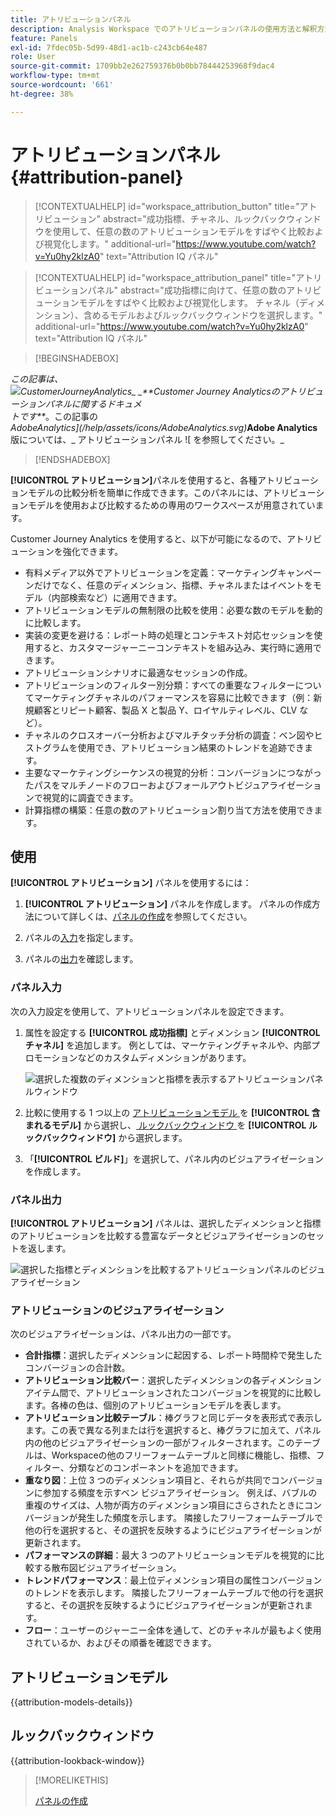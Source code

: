 ```yaml
---
title: アトリビューションパネル
description: Analysis Workspace でのアトリビューションパネルの使用方法と解釈方法。
feature: Panels
exl-id: 7fdec05b-5d99-48d1-ac1b-c243cb64e487
role: User
source-git-commit: 1709bb2e262759376b0b0bb78444253968f9dac4
workflow-type: tm+mt
source-wordcount: '661'
ht-degree: 38%

---
```


# アトリビューションパネル {#attribution-panel}

<!-- markdownlint-disable MD034 -->

>[!CONTEXTUALHELP]
>id="workspace_attribution_button"
>title="アトリビューション"
>abstract="成功指標、チャネル、ルックバックウィンドウを使用して、任意の数のアトリビューションモデルをすばやく比較および視覚化します。"
>additional-url="https://www.youtube.com/watch?v=Yu0hy2klzA0" text="Attribution IQ パネル"

>[!CONTEXTUALHELP]
>id="workspace_attribution_panel"
>title="アトリビューションパネル"
>abstract="成功指標に向けて、任意の数のアトリビューションモデルをすばやく比較および視覚化します。 チャネル（ディメンション）、含めるモデルおよびルックバックウィンドウを選択します。"
>additional-url="https://www.youtube.com/watch?v=Yu0hy2klzA0" text="Attribution IQ パネル"

<!-- markdownlint-enable MD034 -->

>[!BEGINSHADEBOX]

_この記事は、![CustomerJourneyAnalytics_ _**Customer Journey Analyticsのアトリビューションパネルに関するドキュメ ](/help/assets/icons/CustomerJourneyAnalytics.svg) トです**_。この記事の <br/>_[ ](https://experienceleague.adobe.com/en/docs/analytics/analyze/analysis-workspace/panels/attribution) AdobeAnalytics](/help/assets/icons/AdobeAnalytics.svg)_**Adobe Analytics**版については、_ アトリビューションパネル ![ を参照してください。_

>[!ENDSHADEBOX]

**[!UICONTROL アトリビューション]**&#x200B;パネルを使用すると、各種アトリビューションモデルの比較分析を簡単に作成できます。このパネルには、アトリビューションモデルを使用および比較するための専用のワークスペースが用意されています。

Customer Journey Analytics を使用すると、以下が可能になるので、アトリビューションを強化できます。

* 有料メディア以外でアトリビューションを定義：マーケティングキャンペーンだけでなく、任意のディメンション、指標、チャネルまたはイベントをモデル（内部検索など）に適用できます。
* アトリビューションモデルの無制限の比較を使用：必要な数のモデルを動的に比較します。
* 実装の変更を避ける：レポート時の処理とコンテキスト対応セッションを使用すると、カスタマージャーニーコンテキストを組み込み、実行時に適用できます。
* アトリビューションシナリオに最適なセッションの作成。
* アトリビューションのフィルター別分類：すべての重要なフィルターについてマーケティングチャネルのパフォーマンスを容易に比較できます（例：新規顧客とリピート顧客、製品 X と製品 Y、ロイヤルティレベル、CLV など）。
* チャネルのクロスオーバー分析およびマルチタッチ分析の調査：ベン図やヒストグラムを使用でき、アトリビューション結果のトレンドを追跡できます。
* 主要なマーケティングシーケンスの視覚的分析：コンバージョンにつながったパスをマルチノードのフローおよびフォールアウトビジュアライゼーションで視覚的に調査できます。
* 計算指標の構築：任意の数のアトリビューション割り当て方法を使用できます。

## 使用

**[!UICONTROL アトリビューション]** パネルを使用するには：

1. **[!UICONTROL アトリビューション]** パネルを作成します。 パネルの作成方法について詳しくは、[パネルの作成](panels.md#create-a-panel)を参照してください。

1. パネルの[入力](#panel-input)を指定します。

1. パネルの[出力](#panel-output)を確認します。

### パネル入力

次の入力設定を使用して、アトリビューションパネルを設定できます。

1. 属性を設定する **[!UICONTROL 成功指標]** とディメンション **[!UICONTROL チャネル]** を追加します。 例としては、マーケティングチャネルや、内部プロモーションなどのカスタムディメンションがあります。

   ![ 選択した複数のディメンションと指標を表示するアトリビューションパネルウィンドウ ](assets/attribution-panel.png)

1. 比較に使用する 1 つ以上の [ アトリビューションモデル ](#attribution-models) を **[!UICONTROL 含まれるモデル]** から選択し、[ ルックバックウィンドウ ](#lookback-window) を **[!UICONTROL ルックバックウィンドウ]** から選択します。

1. 「**[!UICONTROL ビルド]**」を選択して、パネル内のビジュアライゼーションを作成します。

### パネル出力

**[!UICONTROL アトリビューション]** パネルは、選択したディメンションと指標のアトリビューションを比較する豊富なデータとビジュアライゼーションのセットを返します。

![ 選択した指標とディメンションを比較するアトリビューションパネルのビジュアライゼーション ](assets/attr_panel_vizs.png)

### アトリビューションのビジュアライゼーション

次のビジュアライゼーションは、パネル出力の一部です。

* **合計指標**：選択したディメンションに起因する、レポート時間枠で発生したコンバージョンの合計数。
* **アトリビューション比較バー**：選択したディメンションの各ディメンションアイテム間で、アトリビューションされたコンバージョンを視覚的に比較します。各棒の色は、個別のアトリビューションモデルを表します。
* **アトリビューション比較テーブル**：棒グラフと同じデータを表形式で表示します。この表で異なる列または行を選択すると、棒グラフに加えて、パネル内の他のビジュアライゼーションの一部がフィルターされます。このテーブルは、Workspaceの他のフリーフォームテーブルと同様に機能し、指標、フィルター、分類などのコンポーネントを追加できます。
* **重なり図**：上位 3 つのディメンション項目と、それらが共同でコンバージョンに参加する頻度を示すベン ビジュアライゼーション。 例えば、バブルの重複のサイズは、人物が両方のディメンション項目にさらされたときにコンバージョンが発生した頻度を示します。 隣接したフリーフォームテーブルで他の行を選択すると、その選択を反映するようにビジュアライゼーションが更新されます。
* **パフォーマンスの詳細**：最大 3 つのアトリビューションモデルを視覚的に比較する散布図ビジュアライゼーション。
* **トレンドパフォーマンス**：最上位ディメンション項目の属性コンバージョンのトレンドを表示します。 隣接したフリーフォームテーブルで他の行を選択すると、その選択を反映するようにビジュアライゼーションが更新されます。
* **フロー**：ユーザーのジャーニー全体を通して、どのチャネルが最もよく使用されているか、およびその順番を確認できます。

## アトリビューションモデル

{{attribution-models-details}}

## ルックバックウィンドウ

{{attribution-lookback-window}}

>[!MORELIKETHIS]
>
> [パネルの作成](/help/analysis-workspace/c-panels/panels.md#create-a-panel)
>
